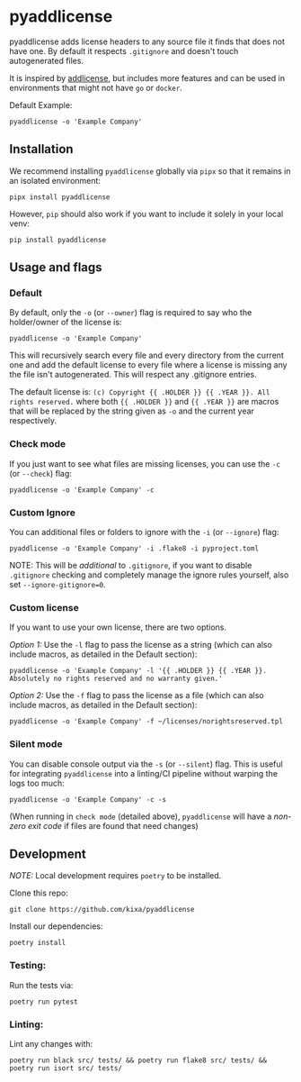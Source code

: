 # pyaddlicense

pyaddlicense adds license headers to any source file it finds that does not have one. By default it respects `.gitignore` and doesn't touch autogenerated files.

It is inspired by [addlicense](https://github.com/google/addlicense), but includes more features and can be used in environments that might not have `go` or `docker`.

Default Example:
```
pyaddlicense -o 'Example Company'
```

## Installation

We recommend installing `pyaddlicense` globally via `pipx` so that it remains in an isolated environment:
```
pipx install pyaddlicense
```

However, `pip` should also work if you want to include it solely in your local venv:
```
pip install pyaddlicense
```

## Usage and flags

### Default

By default, only the `-o` (or `--owner`) flag is required to say who the holder/owner of the license is:

```
pyaddlicense -o 'Example Company'
```

This will recursively search every file and every directory from the current one and add the default license to every file where a license is missing any the file isn't autogenerated. This will respect any .gitignore entries.

The default license is: `(c) Copyright {{ .HOLDER }} {{ .YEAR }}. All rights reserved.` where both `{{ .HOLDER }}` and `{{ .YEAR }}` are macros that will be replaced by the string given as `-o` and the current year respectively.

### Check mode

If you just want to see what files are missing licenses, you can use the `-c` (or `--check`) flag:

```
pyaddlicense -o 'Example Company' -c
```

### Custom Ignore

You can additional files or folders to ignore with the `-i` (or `--ignore`) flag:

```
pyaddlicense -o 'Example Company' -i .flake8 -i pyproject.toml
```

NOTE: This will be _additional_ to `.gitignore`, if you want to disable `.gitignore` checking and completely manage the ignore rules yourself, also set `--ignore-gitignore=0`.

### Custom license

If you want to use your own license, there are two options.

*Option 1:* Use the `-l` flag to pass the license as a string (which can also include macros, as detailed in the Default section):
```
pyaddlicense -o 'Example Company' -l '{{ .HOLDER }} {{ .YEAR }}. Absolutely no rights reserved and no warranty given.'
```

*Option 2:* Use the `-f` flag to pass the license as a file (which can also include macros, as detailed in the Default section):
```
pyaddlicense -o 'Example Company' -f ~/licenses/norightsreserved.tpl
```

### Silent mode

You can disable console output via the `-s` (or `--silent`) flag. This is useful for integrating `pyaddlicense` into a linting/CI pipeline without warping the logs too much:
```
pyaddlicense -o 'Example Company' -c -s
```
(When running in `check mode` (detailed above), `pyaddlicense` will have a *non-zero exit code* if files are found that need changes)

## Development

*NOTE:* Local development requires `poetry` to be installed.

Clone this repo:

```
git clone https://github.com/kixa/pyaddlicense
```

Install our dependencies:

```
poetry install
```

### Testing:

Run the tests via:
```
poetry run pytest
```

### Linting:

Lint any changes with:
```
poetry run black src/ tests/ && poetry run flake8 src/ tests/ && poetry run isort src/ tests/
```
